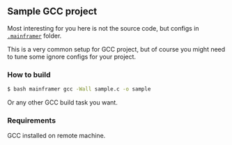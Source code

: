 ## Sample GCC project

Most interesting for you here is not the source code, but configs in [`.mainframer`](.mainframer) folder.

This is a very common setup for GCC project, but of course you might need to tune some ignore configs for your project.

### How to build

```bash
$ bash mainframer gcc -Wall sample.c -o sample
```

Or any other GCC build task you want.

### Requirements

GCC installed on remote machine.
